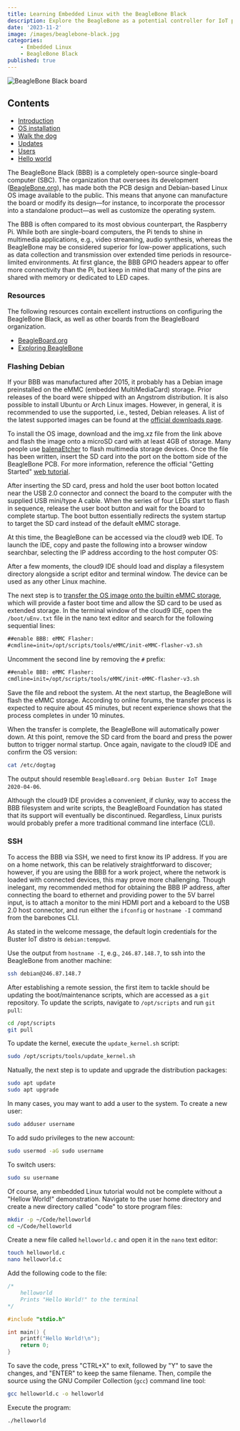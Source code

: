 ```yaml
---
title: Learning Embedded Linux with the BeagleBone Black
description: Explore the BeagleBone as a potential controller for IoT projects
date: '2023-11-2'
image: /images/beaglebone-black.jpg
categories:
    - Embedded Linux
    - BeagleBone Black
published: true
---
```


<script>
    import Heading from "../components/heading.svelte"
    import Tag from "../components/tag.svelte"
    import Iconlist from "../components/iconlist.svelte"
</script>

![BeagleBone Black board](/images/beaglebone-black.jpg)

## Contents

-   [Introduction](#introduction)
-   [OS installation](#os-installation)
-   [Walk the dog](#walk-the-dog)
-   [Updates](#updates)
-   [Users](#users)
-   [Hello world](#hello-world)

<Heading str="Introduction" />

The BeagleBone Black (BBB) is a completely open-source single-board computer (SBC). The organization that oversees its development ([BeagleBone.org](https://beagleboard.org/)), has made both the PCB design and Debian-based Linux OS image available to the public. This means that anyone can manufacture the board or modify its design—for instance, to incorporate the processor into a standalone product—as well as customize the operating system.

The BBB is often compared to its most obvious counterpart, the Raspberry Pi. While both are single-board computers, the Pi tends to shine in multimedia applications, e.g., video streaming, audio synthesis, whereas the BeagleBone may be considered superior for low-power applications, such as data collection and transmission over extended time periods in resource-limited environments. At first glance, the BBB GPIO headers appear to offer more connectivity than the Pi, but keep in mind that many of the pins are shared with memory or dedicated to LED capes.

### Resources

The following resources contain excellent instructions on configuring the BeagleBone Black, as well as other boards from the BeagleBoard organization.

- [BeagleBoard.org](https://beagleboard.org/)
- [Exploring BeagleBone](https://www.amazon.com/gp/product/1119533163/ref=ox_sc_act_image_1?smid=AHNEEZ9CVAP3Q&psc=1)

<Heading str="OS installation" />

### Flashing Debian

If your BBB was manufactured after 2015, it probably has a Debian image preinstalled on the eMMC (embedded MultiMediaCard) storage. Prior releases of the board were shipped with an Angstrom distribution. It is also possible to install Ubuntu or Arch Linux images. However, in general, it is recommended to use the supported, i.e., tested, Debian releases. A list of the latest supported images can be found at the [official downloads page](https://beagleboard.org/latest-images).

<Tag tagtype='info' msg='At the time of writing, only the Buster IoT <a href="https://debian.beagleboard.org/images/bone-debian-10.3-iot-armhf-2020-04-06-4gb.img.xz">AM3358 Debian 10.3 2020-04-06 4GB SD IoT</a> could be run on the board. The Debian LXQT release, which provides a full graphical user interface, seemed to not trigger the normal system boot process. In addition, all of the compatible Ubuntu releases found on BeagleBone forums had broken links. Given these findings, it is highly recommended to commit to the Debian Buster OS.' />

To install the OS image, download and the img.xz file from the link above and flash the image onto a microSD card with at least 4GB of storage. Many people use [balenaEtcher](https://www.balena.io/etcher/) to flash multimedia storage devices. Once the file has been written, insert the SD card into the port on the bottom side of the BeagleBone PCB. For more information, reference the official "Getting Started" [web tutorial](https://beagleboard.org/getting-started).

<Tag tagtype='warning' msg='It is critical that the board be powered off before inserting or removing the SD card from the slot reader! To safely power down the board, press and hold the "power" pushbutton located next to the ethernet port. After about 8 seconds, the blue power LED should turn off, indicating a hard shutdown.' />

After inserting the SD card, press and hold the user boot botton located near the USB 2.0 connector and connect the board to the computer with the supplied USB mini/type A cable. When the series of four LEDs start to flash in sequence, release the user boot button and wait for the board to complete startup. The boot button essentially redirects the system startup to target the SD card instead of the default eMMC storage.

At this time, the BeagleBone can be accessed via the cloud9 web IDE. To launch the IDE, copy and paste the following into a browser window searchbar, selecting the IP address according to the host computer OS:

<Iconlist html='<svg xmlns="http://www.w3.org/2000/svg" height="32" width="28" viewBox="0 0 448 512"><path fill="#B197FC" d="M0 93.7l183.6-25.3v177.4H0V93.7zm0 324.6l183.6 25.3V268.4H0v149.9zm203.8 28L448 480V268.4H203.8v177.9zm0-380.6v180.1H448V32L203.8 65.7z"/></svg>' desc='192.168.7.2' />

<Iconlist html='<svg xmlns="http://www.w3.org/2000/svg" height="32" width="24" viewBox="0 0 384 512"><!--!Font Awesome Free 6.5.1 by @fontawesome - https://fontawesome.com License - https://fontawesome.com/license/free Copyright 2024 Fonticons, Inc.--><path fill="#74C0FC" d="M318.7 268.7c-.2-36.7 16.4-64.4 50-84.8-18.8-26.9-47.2-41.7-84.7-44.6-35.5-2.8-74.3 20.7-88.5 20.7-15 0-49.4-19.7-76.4-19.7C63.3 141.2 4 184.8 4 273.5q0 39.3 14.4 81.2c12.8 36.7 59 126.7 107.2 125.2 25.2-.6 43-17.9 75.8-17.9 31.8 0 48.3 17.9 76.4 17.9 48.6-.7 90.4-82.5 102.6-119.3-65.2-30.7-61.7-90-61.7-91.9zm-56.6-164.2c27.3-32.4 24.8-61.9 24-72.5-24.1 1.4-52 16.4-67.9 34.9-17.5 19.8-27.8 44.3-25.6 71.9 26.1 2 49.9-11.4 69.5-34.3z"/></svg>' desc='
192.168.6.2' />

<Iconlist html='<svg xmlns="http://www.w3.org/2000/svg" height="32" width="28" viewBox="0 0 448 512"><!--!Font Awesome Free 6.5.1 by @fontawesome - https://fontawesome.com License - https://fontawesome.com/license/free Copyright 2024 Fonticons, Inc.--><path fill="#63E6BE" d="M220.8 123.3c1 .5 1.8 1.7 3 1.7 1.1 0 2.8-.4 2.9-1.5 .2-1.4-1.9-2.3-3.2-2.9-1.7-.7-3.9-1-5.5-.1-.4 .2-.8 .7-.6 1.1 .3 1.3 2.3 1.1 3.4 1.7zm-21.9 1.7c1.2 0 2-1.2 3-1.7 1.1-.6 3.1-.4 3.5-1.6 .2-.4-.2-.9-.6-1.1-1.6-.9-3.8-.6-5.5 .1-1.3 .6-3.4 1.5-3.2 2.9 .1 1 1.8 1.5 2.8 1.4zM420 403.8c-3.6-4-5.3-11.6-7.2-19.7-1.8-8.1-3.9-16.8-10.5-22.4-1.3-1.1-2.6-2.1-4-2.9-1.3-.8-2.7-1.5-4.1-2 9.2-27.3 5.6-54.5-3.7-79.1-11.4-30.1-31.3-56.4-46.5-74.4-17.1-21.5-33.7-41.9-33.4-72C311.1 85.4 315.7 .1 234.8 0 132.4-.2 158 103.4 156.9 135.2c-1.7 23.4-6.4 41.8-22.5 64.7-18.9 22.5-45.5 58.8-58.1 96.7-6 17.9-8.8 36.1-6.2 53.3-6.5 5.8-11.4 14.7-16.6 20.2-4.2 4.3-10.3 5.9-17 8.3s-14 6-18.5 14.5c-2.1 3.9-2.8 8.1-2.8 12.4 0 3.9 .6 7.9 1.2 11.8 1.2 8.1 2.5 15.7 .8 20.8-5.2 14.4-5.9 24.4-2.2 31.7 3.8 7.3 11.4 10.5 20.1 12.3 17.3 3.6 40.8 2.7 59.3 12.5 19.8 10.4 39.9 14.1 55.9 10.4 11.6-2.6 21.1-9.6 25.9-20.2 12.5-.1 26.3-5.4 48.3-6.6 14.9-1.2 33.6 5.3 55.1 4.1 .6 2.3 1.4 4.6 2.5 6.7v.1c8.3 16.7 23.8 24.3 40.3 23 16.6-1.3 34.1-11 48.3-27.9 13.6-16.4 36-23.2 50.9-32.2 7.4-4.5 13.4-10.1 13.9-18.3 .4-8.2-4.4-17.3-15.5-29.7zM223.7 87.3c9.8-22.2 34.2-21.8 44-.4 6.5 14.2 3.6 30.9-4.3 40.4-1.6-.8-5.9-2.6-12.6-4.9 1.1-1.2 3.1-2.7 3.9-4.6 4.8-11.8-.2-27-9.1-27.3-7.3-.5-13.9 10.8-11.8 23-4.1-2-9.4-3.5-13-4.4-1-6.9-.3-14.6 2.9-21.8zM183 75.8c10.1 0 20.8 14.2 19.1 33.5-3.5 1-7.1 2.5-10.2 4.6 1.2-8.9-3.3-20.1-9.6-19.6-8.4 .7-9.8 21.2-1.8 28.1 1 .8 1.9-.2-5.9 5.5-15.6-14.6-10.5-52.1 8.4-52.1zm-13.6 60.7c6.2-4.6 13.6-10 14.1-10.5 4.7-4.4 13.5-14.2 27.9-14.2 7.1 0 15.6 2.3 25.9 8.9 6.3 4.1 11.3 4.4 22.6 9.3 8.4 3.5 13.7 9.7 10.5 18.2-2.6 7.1-11 14.4-22.7 18.1-11.1 3.6-19.8 16-38.2 14.9-3.9-.2-7-1-9.6-2.1-8-3.5-12.2-10.4-20-15-8.6-4.8-13.2-10.4-14.7-15.3-1.4-4.9 0-9 4.2-12.3zm3.3 334c-2.7 35.1-43.9 34.4-75.3 18-29.9-15.8-68.6-6.5-76.5-21.9-2.4-4.7-2.4-12.7 2.6-26.4v-.2c2.4-7.6 .6-16-.6-23.9-1.2-7.8-1.8-15 .9-20 3.5-6.7 8.5-9.1 14.8-11.3 10.3-3.7 11.8-3.4 19.6-9.9 5.5-5.7 9.5-12.9 14.3-18 5.1-5.5 10-8.1 17.7-6.9 8.1 1.2 15.1 6.8 21.9 16l19.6 35.6c9.5 19.9 43.1 48.4 41 68.9zm-1.4-25.9c-4.1-6.6-9.6-13.6-14.4-19.6 7.1 0 14.2-2.2 16.7-8.9 2.3-6.2 0-14.9-7.4-24.9-13.5-18.2-38.3-32.5-38.3-32.5-13.5-8.4-21.1-18.7-24.6-29.9s-3-23.3-.3-35.2c5.2-22.9 18.6-45.2 27.2-59.2 2.3-1.7 .8 3.2-8.7 20.8-8.5 16.1-24.4 53.3-2.6 82.4 .6-20.7 5.5-41.8 13.8-61.5 12-27.4 37.3-74.9 39.3-112.7 1.1 .8 4.6 3.2 6.2 4.1 4.6 2.7 8.1 6.7 12.6 10.3 12.4 10 28.5 9.2 42.4 1.2 6.2-3.5 11.2-7.5 15.9-9 9.9-3.1 17.8-8.6 22.3-15 7.7 30.4 25.7 74.3 37.2 95.7 6.1 11.4 18.3 35.5 23.6 64.6 3.3-.1 7 .4 10.9 1.4 13.8-35.7-11.7-74.2-23.3-84.9-4.7-4.6-4.9-6.6-2.6-6.5 12.6 11.2 29.2 33.7 35.2 59 2.8 11.6 3.3 23.7 .4 35.7 16.4 6.8 35.9 17.9 30.7 34.8-2.2-.1-3.2 0-4.2 0 3.2-10.1-3.9-17.6-22.8-26.1-19.6-8.6-36-8.6-38.3 12.5-12.1 4.2-18.3 14.7-21.4 27.3-2.8 11.2-3.6 24.7-4.4 39.9-.5 7.7-3.6 18-6.8 29-32.1 22.9-76.7 32.9-114.3 7.2zm257.4-11.5c-.9 16.8-41.2 19.9-63.2 46.5-13.2 15.7-29.4 24.4-43.6 25.5s-26.5-4.8-33.7-19.3c-4.7-11.1-2.4-23.1 1.1-36.3 3.7-14.2 9.2-28.8 9.9-40.6 .8-15.2 1.7-28.5 4.2-38.7 2.6-10.3 6.6-17.2 13.7-21.1 .3-.2 .7-.3 1-.5 .8 13.2 7.3 26.6 18.8 29.5 12.6 3.3 30.7-7.5 38.4-16.3 9-.3 15.7-.9 22.6 5.1 9.9 8.5 7.1 30.3 17.1 41.6 10.6 11.6 14 19.5 13.7 24.6zM173.3 148.7c2 1.9 4.7 4.5 8 7.1 6.6 5.2 15.8 10.6 27.3 10.6 11.6 0 22.5-5.9 31.8-10.8 4.9-2.6 10.9-7 14.8-10.4s5.9-6.3 3.1-6.6-2.6 2.6-6 5.1c-4.4 3.2-9.7 7.4-13.9 9.8-7.4 4.2-19.5 10.2-29.9 10.2s-18.7-4.8-24.9-9.7c-3.1-2.5-5.7-5-7.7-6.9-1.5-1.4-1.9-4.6-4.3-4.9-1.4-.1-1.8 3.7 1.7 6.5z"/></svg>' desc='192.168.6.2' />

After a few moments, the cloud9 IDE should load and display a filesystem directory alongside a script editor and terminal window. The device can be used as any other Linux machine.

The next step is to [transfer the OS image onto the builtin eMMC storage](https://elinux.org/Beagleboard:BeagleBoneBlack_Debian#Flashing_eMMC), which will provide a faster boot time and allow the SD card to be used as extended storage. In the terminal window of the cloud9 IDE, open the `/boot/uEnv.txt` file in the nano text editor and search for the following sequential lines:

```txt
##enable BBB: eMMC Flasher:
#cmdline=init=/opt/scripts/tools/eMMC/init-eMMC-flasher-v3.sh
```

Uncomment the second line by removing the `#` prefix:

```txt
##enable BBB: eMMC Flasher:
cmdline=init=/opt/scripts/tools/eMMC/init-eMMC-flasher-v3.sh
```

Save the file and reboot the system. At the next startup, the BeagleBone will flash the eMMC storage. According to online forums, the transfer process is expected to require about 45 minutes, but recent experience shows that the process completes in under 10 minutes.

When the transfer is complete, the BeagleBone will automatically power down. At this point, remove the SD card from the board and press the power button to trigger normal startup. Once again, navigate to the cloud9 IDE and confirm the OS version:

```zsh
cat /etc/dogtag
```

The output should resemble `BeagleBoard.org Debian Buster IoT Image 2020-04-06`.

<Heading str="Walk the dog" />

Although the cloud9 IDE provides a convenient, if clunky, way to access the BBB filesystem and write scripts, the BeagleBoard Foundation has stated that its support will eventually be discontinued. Regardless, Linux purists would probably prefer a more traditional command line interface (CLI).

### SSH

To access the BBB via SSH, we need to first know its IP address. If you are on a home network, this can be relatively straightforward to discover; however, if you are using the BBB for a work project, where the network is loaded with connected devices, this may prove more challenging. Though inelegant, my recommended method for obtaining the BBB IP address, after connecting the board to ethernet and providing power to the 5V barrel input, is to attach a monitor to the mini HDMI port and a keboard to the USB 2.0 host connector, and run either the `ifconfig` or `hostname -I` command from the barebones CLI.

As stated in the welcome message, the default login credentials for the Buster IoT distro is `debian:temppwd`.

Use the output from `hostname -I`, e.g., `246.87.148.7`, to ssh into the BeagleBone from another machine:

```zsh
ssh debian@246.87.148.7
```

<Heading str="Updates" />

After establishing a remote session, the first item to tackle should be updating the boot/maintenance scripts, which are accessed as a `git` repository. To update the scripts, navigate to `/opt/scripts` and run `git pull`:

```zsh
cd /opt/scripts
git pull
```

To update the kernel, execute the `update_kernel.sh` script:

```zsh
sudo /opt/scripts/tools/update_kernel.sh
```

Natually, the next step is to update and upgrade the distribution packages:

```zsh
sudo apt update
sudo apt upgrade
```

<Tag tagtype='info' msg='At the time of writing, performing an upgrade results in one dpkg error for the cloud9 package, suggesting that the BeagleBoard Foundation has already implemented the removal of cloud9 support. This error seems to be harmless, though it may be possibly be resolved by recursively deleting the associated cloud9 and bone101 directories.' />

<Heading str="Users" />

In many cases, you may want to add a user to the system. To create a new user:

```zsh
sudo adduser username
```

To add sudo privileges to the new account:

```zsh
sudo usermod -aG sudo username
```

To switch users:

```zsh
sudo su username
```

<Heading str="Hello world" />

Of course, any embedded Linux tutorial would not be complete without a "Hellow World!" demonstration. Navigate to the user home directory and create a new directory called "code" to store program files:

```zsh
mkdir -p ~/Code/helloworld
cd ~/Code/helloworld
```

Create a new file called `helloworld.c` and open it in the `nano` text editor:

```zsh
touch helloworld.c
nano helloworld.c
```

Add the following code to the file:

```c
/*
    helloworld
    Prints "Hello World!" to the terminal
*/

#include "stdio.h"

int main() {
    printf("Hello World!\n");
    return 0;
}
```

To save the code, press "CTRL+X" to exit, followed by "Y" to save the changes, and "ENTER" to keep the same filename. Then, compile the source using the GNU Compiler Collection (`gcc`) command line tool:

```zsh
gcc helloworld.c -o helloworld
```

Execute the program:

```zsh
./helloworld
```
